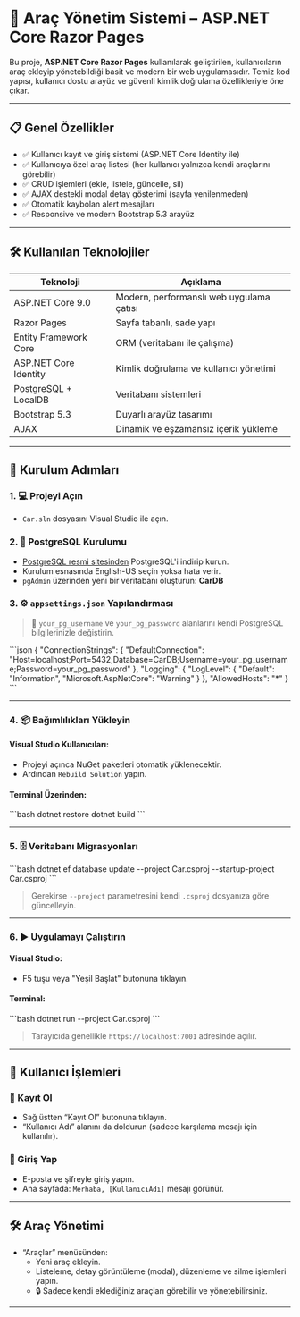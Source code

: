 # 🚗 Araç Yönetim Sistemi – ASP.NET Core Razor Pages

Bu proje, **ASP.NET Core Razor Pages** kullanılarak geliştirilen, kullanıcıların araç ekleyip yönetebildiği basit ve modern bir web uygulamasıdır. Temiz kod yapısı, kullanıcı dostu arayüz ve güvenli kimlik doğrulama özellikleriyle öne çıkar.

---

## 📋 Genel Özellikler

- ✅ Kullanıcı kayıt ve giriş sistemi (ASP.NET Core Identity ile)
- ✅ Kullanıcıya özel araç listesi (her kullanıcı yalnızca kendi araçlarını görebilir)
- ✅ CRUD işlemleri (ekle, listele, güncelle, sil)
- ✅ AJAX destekli modal detay gösterimi (sayfa yenilenmeden)
- ✅ Otomatik kaybolan alert mesajları
- ✅ Responsive ve modern Bootstrap 5.3 arayüz

---

## 🛠️ Kullanılan Teknolojiler

| Teknoloji             | Açıklama |
|-----------------------|---------|
| ASP.NET Core 9.0      | Modern, performanslı web uygulama çatısı |
| Razor Pages           | Sayfa tabanlı, sade yapı |
| Entity Framework Core | ORM (veritabanı ile çalışma) |
| ASP.NET Core Identity | Kimlik doğrulama ve kullanıcı yönetimi |
| PostgreSQL + LocalDB  | Veritabanı sistemleri |
| Bootstrap 5.3         | Duyarlı arayüz tasarımı |
| AJAX                  | Dinamik ve eşzamansız içerik yükleme |

---

## 🚀 Kurulum Adımları

### 1. 💻 Projeyi Açın
- `Car.sln` dosyasını Visual Studio ile açın.

### 2. 🐘 PostgreSQL Kurulumu
- [PostgreSQL resmi sitesinden](https://www.postgresql.org/) PostgreSQL'i indirip kurun.
- Kurulum esnasında English-US seçin yoksa hata verir.
- `pgAdmin` üzerinden yeni bir veritabanı oluşturun: **CarDB**

### 3. ⚙️ `appsettings.json` Yapılandırması

> 🔐 `your_pg_username` ve `your_pg_password` alanlarını kendi PostgreSQL bilgilerinizle değiştirin.


\`\`\`json
{
  "ConnectionStrings": {
    "DefaultConnection": "Host=localhost;Port=5432;Database=CarDB;Username=your_pg_username;Password=your_pg_password"
  },
  "Logging": {
    "LogLevel": {
      "Default": "Information",
      "Microsoft.AspNetCore": "Warning"
    }
  },
  "AllowedHosts": "*"
}
\`\`\`

---

### 4. 📦 Bağımlılıkları Yükleyin

#### Visual Studio Kullanıcıları:
- Projeyi açınca NuGet paketleri otomatik yüklenecektir.
- Ardından `Rebuild Solution` yapın.

#### Terminal Üzerinden:
\`\`\`bash
dotnet restore
dotnet build
\`\`\`

---

### 5. 🗄️ Veritabanı Migrasyonları

\`\`\`bash
dotnet ef database update --project Car.csproj --startup-project Car.csproj
\`\`\`

> Gerekirse `--project` parametresini kendi `.csproj` dosyanıza göre güncelleyin.

---

### 6. ▶️ Uygulamayı Çalıştırın

#### Visual Studio:
- F5 tuşu veya "Yeşil Başlat" butonuna tıklayın.

#### Terminal:
\`\`\`bash
dotnet run --project Car.csproj
\`\`\`

> Tarayıcıda genellikle `https://localhost:7001` adresinde açılır.

---

## 👤 Kullanıcı İşlemleri

### 📝 Kayıt Ol
- Sağ üstten “Kayıt Ol” butonuna tıklayın.
- “Kullanıcı Adı” alanını da doldurun (sadece karşılama mesajı için kullanılır).

### 🔐 Giriş Yap
- E-posta ve şifreyle giriş yapın.
- Ana sayfada: `Merhaba, [KullanıcıAdı]` mesajı görünür.

---

## 🛠️ Araç Yönetimi

- “Araçlar” menüsünden:
  - Yeni araç ekleyin.
  - Listeleme, detay görüntüleme (modal), düzenleme ve silme işlemleri yapın.
  - 🔒 Sadece kendi eklediğiniz araçları görebilir ve yönetebilirsiniz.

---
